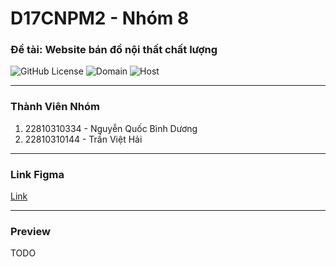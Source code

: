 # D17CNPM2 - Nhóm 8

### Đề tài: Website bán đồ nội thất chất lượng

![GitHub License](https://img.shields.io/github/license/nd2204/web-ban-do-noi-that?label=Gi%E1%BA%A5y%20Ph%C3%A9p&color=%23b8bb26)
![Domain](https://img.shields.io/Domain?url=https://d17cnpm2/nhom8)
![Host](https://img.shields.io/Domain?url=)

***

### Thành Viên Nhóm
1. 22810310334 - Nguyễn Quốc Bình Dương
2. 22810310144 - Trần Việt Hải

***

### Link Figma
[Link](https://www.figma.com/file/YS1uGdJCB9SmyXOKrqURhh/Furniture-Shop---Freebie-(Community)?type=design&node-id=0-1&mode=design&t=aFvD84REuzVt80x5-0)

***

### Preview
TODO
